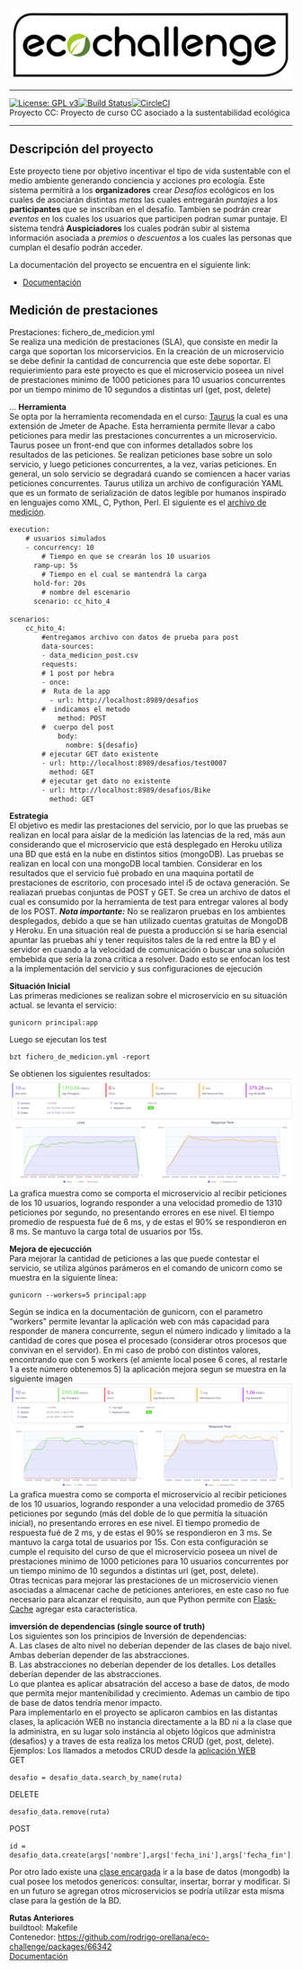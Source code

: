 ![Eco Challenge](docs/images/eco.jpeg "Eco Challenge")
***
[![License: GPL v3](https://img.shields.io/badge/License-GPLv3-blue.svg)](https://www.gnu.org/licenses/gpl-3.0)[![Build Status](https://travis-ci.org/rodrigo-orellana/eco-challenge.svg?branch=master)](https://travis-ci.org/rodrigo-orellana/eco-challenge)[![CircleCI](https://circleci.com/gh/rodrigo-orellana/eco-challenge.svg?style=svg)](https://circleci.com/gh/rodrigo-orellana/eco-challenge)  
Proyecto CC: Proyecto de curso CC asociado a la sustentabilidad ecológica
***
## Descripción del proyecto 
Este proyecto tiene por objetivo incentivar el tipo de vida sustentable con el medio ambiente generando conciencia y acciones pro ecología. Este sistema permitirá a los **organizadores** crear *Desafíos* ecológicos en los cuales de asociarán distintas *metas* las cuales entregarán *puntajes* a los **participantes** que se inscriban en el desafío. Tambien se podrán crear *eventos* en los cuales los usuarios que participen podran sumar puntaje. El sistema tendrá **Auspiciadores** los cuales podrán subir al sistema información asociada a *premios* o *descuentos* a los cuales las personas que cumplan el desafío podrán acceder.  

La documentación del proyecto se encuentra en el siguiente link:
* [Documentación](https://github.com/rodrigo-orellana/eco-challenge/blob/master/docs/indice.md)  

## Medición de prestaciones 
Prestaciones: fichero_de_medicion.yml  
Se realiza una medición de prestaciones (SLA), que consiste en medir la carga que soportan los micorservicios. En la creación de un microservicio se debe definir la cantidad de concurrencia que este debe soportar. El requierimiento para este proyecto es que el microservicio poseea un nivel de prestaciones minimo de 1000 peticiones para 10 usuarios concurrentes por un tiempo minimo de 10 segundos a distintas url (get, post, delete)

...
**Herramienta**  
Se opta por la herramienta recomendada en el curso: [Taurus](http://gettaurus.org/) la cual es una extensión de Jmeter de Apache. Esta herramienta permite llevar a cabo peticiones para medir las prestaciones concurrentes a un microservicio. Taurus posee un front-end que con informes detallados sobre los resultados de las peticiones. Se realizan peticiones base sobre un solo servicio, y luego peticiones concurrentes, a la vez, varias peticiones. En general, un solo servicio se degradará cuando se comiencen a hacer varias peticiones concurrentes. Taurus utiliza un archivo de configuración YAML que  es un formato de serialización de datos legible por humanos inspirado en lenguajes como XML, C, Python, Perl. El siguiente es el [archivo de medición](https://github.com/rodrigo-orellana/eco-challenge/blob/master/fichero_de_medicion.yml).  

~~~  
execution:
    # usuarios simulados  
    - concurrency: 10
        # Tiempo en que se crearán los 10 usuarios
      ramp-up: 5s
        # Tiempo en el cual se mantendrá la carga
      hold-for: 20s
        # nombre del escenario
      scenario: cc_hito_4

scenarios:
    cc_hito_4:
        #entregamos archivo con datos de prueba para post
        data-sources:
        - data_medicion_post.csv
        requests:
        # 1 post por hebra
        - once:
        #  Ruta de la app
          - url: http://localhost:8989/desafios
        #  indicamos el metodo
            method: POST
        #  cuerpo del post
            body:
              nombre: ${desafio}
        # ejecutar GET dato existente
        - url: http://localhost:8989/desafios/test0007
          method: GET
        # ejecutar get dato no existente
        - url: http://localhost:8989/desafios/Bike
          method: GET
~~~  

**Estrategia**  
El objetivo es medir las prestaciones del servicio, por lo que las pruebas se realizan en local para aislar de la medición las latencias de la red, más aun considerando que el microservicio que está desplegado en Heroku utiliza una BD que está en la nube en distintos sitios (mongoDB). Las pruebas se realizan en local con una mongoDB local tambien.  Considerar en los resultados que el servicio fué probado en una maquina portatil de prestaciones de escritorio, con procesado intel i5 de octava generación. Se realiazań pruebas conjuntas de POST y GET. Se crea un archivo de datos el cual es consumido por la herramienta de test para entregar valores al body de los POST.
***Nota importante:*** No se realizaron pruebas en los ambientes desplegados, debido a que se han utilizado cuentas gratuitas de MongoDB y Heroku. En una situación real de puesta a producción si se haría esencial apuntar las pruebas ahí y tener requisitos tales de la red entre la BD y el servidor en cuando a la velocidad de comunicación o buscar una solución embebida que sería la zona critica a resolver. Dado esto se enfocan los test a la implementación del servicio y sus configuraciones de ejecución  
  
**Situación Inicial**  
Las primeras mediciones se realizan sobre el microservicio en su situación actual. se levanta el servicio:  
~~~  
gunicorn principal:app
~~~  
Luego se ejecutan los test
~~~  
bzt fichero_de_medicion.yml -report
~~~  
Se obtienen los siguientes resultados:  
![test1](docs/images/hito4_r00.png "test 1")  
La grafica muestra como se comporta el microservicio al recibir peticiones de los 10 usuarios, logrando responder a una velocidad promedio de 1310 peticiones por segundo, no presentando errores en ese nivel. El tiempo promedio de respuesta fué de 6 ms, y de estas el 90% se respondieron en 8 ms. Se mantuvo la carga total de usuarios por 15s.  

**Mejora de ejecucción**  
Para mejorar la cantidad de peticiones a las que puede contestar el servicio, se utiliza algúnos parámeros en el comando de unicorn como se muestra en la siguiente línea:  
~~~  
gunicorn --workers=5 principal:app
~~~  
Según se indica en la documentación de gunicorn, con el parametro "workers" permite levantar la aplicación web con más capacidad para responder de manera concurrente, segun el número indicado y limitado a la cantidad de cores que posea el procesado (considerar otros procesos que convivan en el servidor). En mi caso de probó con distintos valores, encontrando que con 5 workers (el amiente local posee 6 cores, al restarle 1 a este número obtenemos 5) la aplicación mejora segun se muestra en la siguiente imagen  
![test2](docs/images/hito4_r01.png "test 2")  
La grafica muestra como se comporta el microservicio al recibir peticiones de los 10 usuarios, logrando responder a una velocidad promedio de 3765 peticiones por segundo (más del doble de lo que permitía la situación inicial), no presentando errores en ese nivel. El tiempo promedio de respuesta fué de 2 ms, y de estas el 90% se respondieron en 3 ms. Se mantuvo la carga total de usuarios por 15s.  Con esta configuración se cumple el requisito del curso de que el microservicio poseea un nivel de prestaciones minimo de 1000 peticiones para 10 usuarios concurrentes por un tiempo minimo de 10 segundos a distintas url (get, post, delete).  
Otras tecnicas para mejorar las prestaciones de un microservicio vienen asociadas a almacenar cache de peticiones anteriores, en este caso no fue necesario para alcanzar el requisito, aun que Python permite con [Flask-Cache](https://pythonhosted.org/Flask-Cache/)  agregar esta caracteristica.  


**imversión de dependencias (single source of truth)**  
Los siguientes son los principios de Inversión de dependencias:  
A. Las clases de alto nivel no deberían depender de las clases de bajo nivel. Ambas deberían depender de las abstracciones.  
B. Las abstracciones no deberían depender de los detalles. Los detalles deberían depender de las abstracciones.  
Lo que plantea es aplicar absatración del acceso a base de datos, de modo que permita mejor mantenibilidad y crecimiento. Ademas un cambio de tipo de base de datos tendría menor impacto.  
Para implementarlo en el proyecto se aplicaron cambios en las distantas clases, la aplicación WEB no instancia directamente a la BD ni a la clase que la administra, en su lugar solo instáncia al objeto lógicos que administra (desafios) y a traves de esta realiza los metos CRUD (get, post, delete).  
Ejemplos: Los llamados a metodos CRUD desde la [aplicación WEB](https://github.com/rodrigo-orellana/eco-challenge/blob/master/challenge/principal.py)  
GET  
~~~  
desafio = desafio_data.search_by_name(ruta)
~~~

DELETE  
~~~
desafio_data.remove(ruta)
~~~

POST  
~~~
id = desafio_data.create(args['nombre'],args['fecha_ini'],args['fecha_fin'],args['pais'],args['ciudad'])
~~~
Por otro lado existe una [clase encargada](https://github.com/rodrigo-orellana/eco-challenge/blob/master/challenge/mongoDB.py) ir a la base de datos (mongodb) la cual posee los metodos genericos: consultar, insertar, borrar y modificar. Si en un futuro se agregan otros microservicios se podría utilizar esta misma clase para la gestión de la BD.  

**Rutas Anteriores**  
buildtool: Makefile  
Contenedor: https://github.com/rodrigo-orellana/eco-challenge/packages/66342  
[Documentación](https://github.com/rodrigo-orellana/eco-challenge/blob/master/docs/indice.md)  